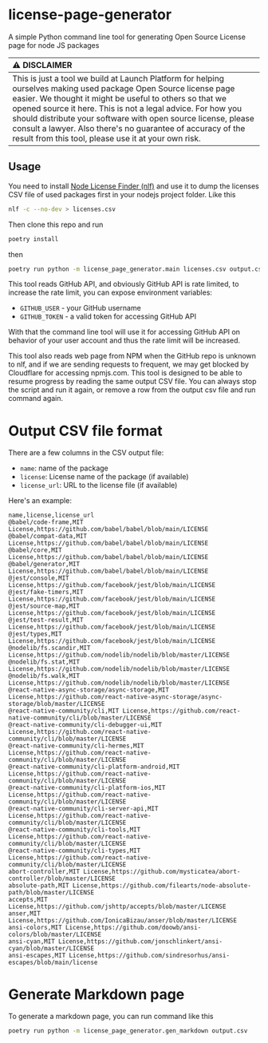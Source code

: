# license-page-generator
A simple Python command line tool for generating Open Source License page for node JS packages

| :warning: DISCLAIMER                                                   |
|:-----------------------------------------------------------------------|
| This is just a tool we build at Launch Platform for helping ourselves making used package Open Source license page easier. We thought it might be useful to others so that we opened source it here. This is not a legal advice. For how you should distribute your software with open source license, please consult a lawyer. Also there's no guarantee of accuracy of the result from this tool, please use it at your own risk. |

## Usage

You need to install [Node License Finder (nlf)](https://www.npmjs.com/package/nlf)
and use it to dump the licenses CSV file of used packages first in your
nodejs project folder. Like this

```bash
nlf -c --no-dev > licenses.csv
```

Then clone this repo and run

```bash
poetry install
```

then 

```bash
poetry run python -m license_page_generator.main licenses.csv output.csv
```

This tool reads GitHub API, and obviously GitHub API is rate limited, to
increase the rate limit, you can expose environment variables:

- `GITHUB_USER` - your GitHub username
- `GITHUB_TOKEN` - a valid token for accessing GitHub API

With that the command line tool will use it for accessing GitHub API on
behavior of your user account and thus the rate limit will be increased.

This tool also reads web page from NPM when the GitHub repo is unknown to nlf,
and if we are sending requests to frequent, we may get blocked by Cloudflare
for accessing npmjs.com. This tool is designed to be able to resume progress
by reading the same output CSV file. You can always stop the script
and run it again, or remove a row from the output csv file and run command again.

# Output CSV file format

There are a few columns in the CSV output file:

- `name`: name of the package
- `license`: License name of the package (if available)
- `license_url`: URL to the license file (if available)

Here's an example:

```csv
name,license,license_url
@babel/code-frame,MIT License,https://github.com/babel/babel/blob/main/LICENSE
@babel/compat-data,MIT License,https://github.com/babel/babel/blob/main/LICENSE
@babel/core,MIT License,https://github.com/babel/babel/blob/main/LICENSE
@babel/generator,MIT License,https://github.com/babel/babel/blob/main/LICENSE
@jest/console,MIT License,https://github.com/facebook/jest/blob/main/LICENSE
@jest/fake-timers,MIT License,https://github.com/facebook/jest/blob/main/LICENSE
@jest/source-map,MIT License,https://github.com/facebook/jest/blob/main/LICENSE
@jest/test-result,MIT License,https://github.com/facebook/jest/blob/main/LICENSE
@jest/types,MIT License,https://github.com/facebook/jest/blob/main/LICENSE
@nodelib/fs.scandir,MIT License,https://github.com/nodelib/nodelib/blob/master/LICENSE
@nodelib/fs.stat,MIT License,https://github.com/nodelib/nodelib/blob/master/LICENSE
@nodelib/fs.walk,MIT License,https://github.com/nodelib/nodelib/blob/master/LICENSE
@react-native-async-storage/async-storage,MIT License,https://github.com/react-native-async-storage/async-storage/blob/master/LICENSE
@react-native-community/cli,MIT License,https://github.com/react-native-community/cli/blob/master/LICENSE
@react-native-community/cli-debugger-ui,MIT License,https://github.com/react-native-community/cli/blob/master/LICENSE
@react-native-community/cli-hermes,MIT License,https://github.com/react-native-community/cli/blob/master/LICENSE
@react-native-community/cli-platform-android,MIT License,https://github.com/react-native-community/cli/blob/master/LICENSE
@react-native-community/cli-platform-ios,MIT License,https://github.com/react-native-community/cli/blob/master/LICENSE
@react-native-community/cli-server-api,MIT License,https://github.com/react-native-community/cli/blob/master/LICENSE
@react-native-community/cli-tools,MIT License,https://github.com/react-native-community/cli/blob/master/LICENSE
@react-native-community/cli-types,MIT License,https://github.com/react-native-community/cli/blob/master/LICENSE
abort-controller,MIT License,https://github.com/mysticatea/abort-controller/blob/master/LICENSE
absolute-path,MIT License,https://github.com/filearts/node-absolute-path/blob/master/LICENSE
accepts,MIT License,https://github.com/jshttp/accepts/blob/master/LICENSE
anser,MIT License,https://github.com/IonicaBizau/anser/blob/master/LICENSE
ansi-colors,MIT License,https://github.com/doowb/ansi-colors/blob/master/LICENSE
ansi-cyan,MIT License,https://github.com/jonschlinkert/ansi-cyan/blob/master/LICENSE
ansi-escapes,MIT License,https://github.com/sindresorhus/ansi-escapes/blob/main/license
```

# Generate Markdown page

To generate a markdown page, you can run command like this

```bash
poetry run python -m license_page_generator.gen_markdown output.csv
```
